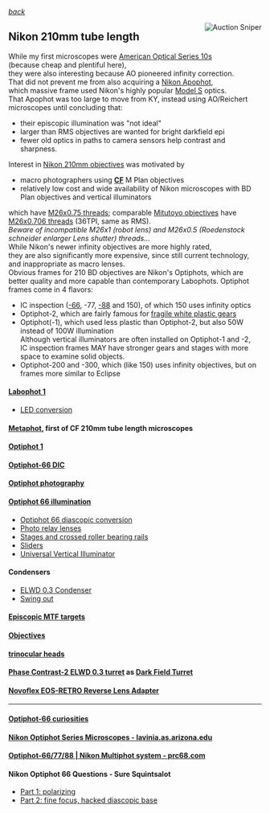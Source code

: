 *[back](../)*  

<a href="https://www.gixen.com/index.php" name="9e092736783d0da1dfd8413d57d10faf" target="_blank" >
<img align=right src="https://www.gixen.com/images/gixenlink.gif" border="0" alt="Auction Sniper" title="Auction Sniper">
</a>  

## Nikon 210mm tube length
While my first microscopes were [American Optical Series 10s](https://user.xmission.com/~psneeley/Personal/Microscope.htm)  
(because cheap and plentiful here),  
they were also interesting because AO pioneered infinity correction.  
That did not prevent me from also acquiring a [Nikon Apophot](https://www.microscopyu.com/museum/nikon-apophot-table-microscope),  
which massive frame used Nikon's highly popular [Model S](https://www.microscopyu.com/museum/model-s-microscope) optics.  
That Apophot was too large to move from KY,
instead using AO/Reichert microscopes until concluding that:  
* their episcopic illumination was "not ideal"  
* larger than RMS objectives are wanted for bright darkfield epi  
* fewer old optics in paths to camera sensors help contrast and sharpness.  

Interest in [Nikon 210mm objectives](https://krebsmicro.com/mplan.pdf) was motivated by  
- macro photographers using <a href="Metaphot/#CF"><b>CF</b></a> M Plan objectives
- relatively low cost and wide availability of Nikon microscopes with BD Plan objectives and vertical illuminators  

which have [M26x0.75 threads](https://www.coinimaging.com/nikon_bd5.html);
comparable [Mitutoyo objectives](https://www.closeuphotography.com/mitutoyo-10x-m-plan-apo) have [M26x0.706 threads](https://photomacrography.net/forum/viewtopic.php?f=25&t=12404) (36TPI, same as RMS).  
*Beware of incompatible M26x1 (robot lens) and M26x0.5 (Roedenstock schneider enlarger Lens shutter) threads...*   
While Nikon's newer infinity objectives are more highly rated,  
they are also significantly more expensive, since still current technology,  
and inappropriate as macro lenses.  
Obvious frames for 210 BD objectives are Nikon's Optiphots,
which are better quality and more capable than contemporary Labophots.
Optiphot frames come in 4 flavors:
* IC inspection ([-66](https://lavinia.as.arizona.edu/~mtuell/pdf/Nikon-Optiphot-66-Manual.pdf), -77, [-88](https://www.microscopyu.com/museum/optiphot-88-ic-inspection-microscope) and 150), of which 150 uses infinity optics  
* Optiphot-2, which are fairly famous for [fragile white plastic gears](https://www.microscopesolutions.com/product-page/nikon-labophot-2-optiphot-2-te200-300-fine-focus)  
* Optiphot(-1), which used less plastic than Optiphot-2, but also 50W instead of 100W illumination   
  Although vertical illuminators are often installed on Optiphot-1 and -2,  
  IC inspection frames MAY have stronger gears and stages with more space to examine solid objects.  
* Optiphot-200 and -300, which (like 150) uses infinity objectives, but on frames more similar to Eclipse  

#### [Labophot 1](Labophot/)  
-  [LED conversion](Labophot/#LED)  

#### [Metaphot](Metaphot/), first of CF 210mm tube length microscopes  
#### [Optiphot 1](Optiphot/)  
#### [Optiphot-66 DIC](Optiphot66_DIC/)  
#### [Optiphot photography](photo)  
#### [Optiphot 66 illumination](BaseIllum/)
* [Optiphot 66 diascopic conversion](diascopic)   
* [Photo relay lenses](photo)  
* [Stages and crossed roller bearing rails](stage/)  
* [Sliders](Sliders)  
* [Universal Vertical Illuminator](VertIllum/)  

#### Condensers  
- [ELWD 0.3 Condenser](ELWDcondenser/)  
- [Swing out](SwingOut/)  

#### [Episcopic MTF targets](https://www.photomacrography.net/forum/viewtopic.php?f=8&t=44878)  
#### [Objectives](../objectives/)  
#### [trinocular heads](Trinoc/)  

#### [Phase Contrast-2 ELWD 0.3 turret](PhaseContrast/) as [Dark Field Turret](CondenserTurret)  
#### [Novoflex EOS-RETRO Reverse Lens Adapter](../retro/)  

---

#### [Optiphot-66 curiosities](https://www.photomacrography.net/forum/viewtopic.php?f=25&t=43374)  
#### [Nikon Optiphot Series Microscopes - lavinia.as.arizona.edu](https://lavinia.as.arizona.edu/~mtuell/scopes/Optiphot.php)  
#### [Optiphot-66/77/88 | Nikon Multiphot system - prc68.com](https://www.prc68.com/I/Multiphot.html#Optiphot)  
#### Nikon Optiphot 66 Questions - Sure Squintsalot  
* [Part 1: polarizing](https://www.microbehunter.com/microscopy-forum/viewtopic.php?f=14&t=15495)  
* [Part 2: fine focus, hacked diascopic base](https://www.microbehunter.com/microscopy-forum/viewtopic.php?f=14&t=15566)  

